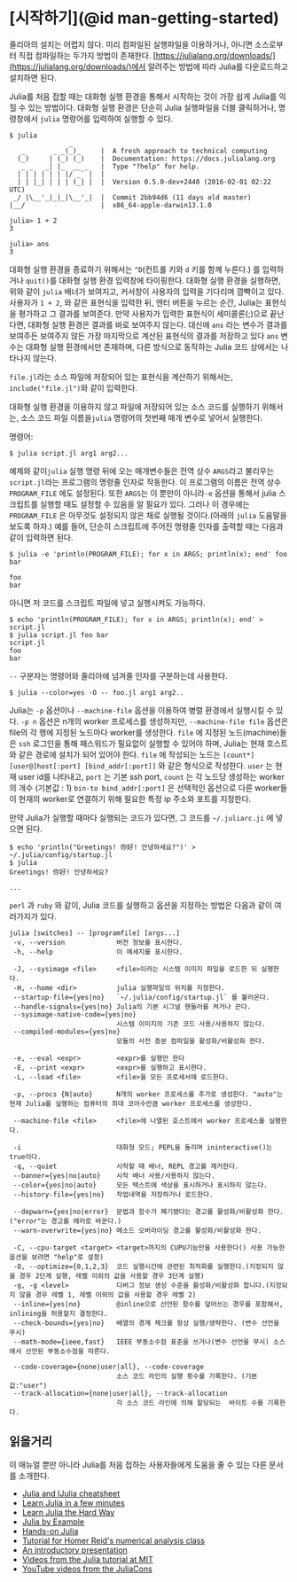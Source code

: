# [시작하기](@id man-getting-started)

줄리아의 설치는 어렵지 않다.  미리 컴파일된 실행파일을 이용하거나, 아니면 소스로부터 직접 컴파일하는 두가지 방법이 존재한다. [https://julialang.org/downloads/](https://julialang.org/downloads/)에서
 알려주는 방법에 따라 Julia를 다운로드하고 설치하면 된다.

Julia를 처음 접할 때는 대화형 실행 환경을 통해서 시작하는 것이 가장 쉽게 Julia를 익힐 수 있는 방법이다. 대화형 실행 환경은 단순히 Julia 실행파일을 더블 클릭하거나, 명령창에서 `julia` 명령어를 입력하여 실행할 수 있다.

```
$ julia
               _
   _       _ _(_)_     |  A fresh approach to technical computing
  (_)     | (_) (_)    |  Documentation: https://docs.julialang.org
   _ _   _| |_  __ _   |  Type "?help" for help.
  | | | | | | |/ _` |  |
  | | |_| | | | (_| |  |  Version 0.5.0-dev+2440 (2016-02-01 02:22 UTC)
 _/ |\__'_|_|_|\__'_|  |  Commit 2bb94d6 (11 days old master)
|__/                   |  x86_64-apple-darwin13.1.0

julia> 1 + 2
3

julia> ans
3
```

대화형 실행 환경을 종료하기 위해서는 `^D`(컨트롤 키와 `d` 키를 함께 누른다.) 를 입력하거나 
`quit()`를 대화형 실행 환경 입력창에 타이핑한다. 대화형 실행 환경을 실행하면, 위와 같이 `julia` 배너가 보여지고, 커서창이 사용자의 입력을 기다리며 깜빡이고 있다. 사용자가 `1 + 2`, 와 같은 표현식을 입력한 뒤, 엔터 버튼을 누르는 순간, Julia는 표현식을 평가하고 그 결과를 보여준다. 만약 사용자가 입력한 표현식이 세미콜론(;)으로 끝난다면, 대화형 실행 환경은 결과를 바로 보여주지 않는다. 대신에 `ans` 라는 변수가 결과를 보여주든 보여주지 않든 가장 마지막으로 계산된 표현식의 결과를 저장하고 있다 `ans` 변수는 대화형 실행 환경에서만 존재하며, 다른 방식으로 동작하는 Julia 코드 상에서는 나타나지 않는다.

`file.jl`라는 소스 파일에 저장되어 있는 표현식을 계산하기 위해서는, `include("file.jl")`와 같이 입력한다.

대화형 실행 환경을 이용하지 않고 파일에 저장되어 있는 소스 코드를 실행하기 위해서는, 소스 코드 파일 이름을`julia` 명령어의 첫번째 매개 변수로 넣어서 실행한다.

명령어:

```
$ julia script.jl arg1 arg2...
```

예제와 같이`julia` 실행 명령 뒤에 오는 매개변수들은 전역 상수 `ARGS`라고 불리우는 `script.jl`라는 프로그램의 명령줄 인자로 작동한다. 이 프로그램의 이름은 전역 상수 `PROGRAM_FILE` 에도 설정된다. 또한 `ARGS`는 이 뿐만이 아니라`-e` 옵션을 통해서 julia 스크립트를 실행할 때도 설정할 수 있음을 알 필요가 있다. 그러나 이 경우에는 `PROGRAM_FILE` 은 아무것도 설정되지 않은 채로 실행될 것이다.(아래의 `julia` 도움말을 보도록 하자.) 예를 들어, 단순히 스크립트에 주어진 명령줄 인자를 출력할 때는 다음과 같이 입력하면 된다.

```
$ julia -e 'println(PROGRAM_FILE); for x in ARGS; println(x); end' foo bar

foo
bar
```

아니면 저 코드를 스크립트 파일에 넣고 실행시켜도 가능하다.

```
$ echo 'println(PROGRAM_FILE); for x in ARGS; println(x); end' > script.jl
$ julia script.jl foo bar
script.jl
foo
bar
```

`--` 구분자는 명령어와 줄리아에 넘겨줄 인자를 구분하는데 사용한다.

```
$ julia --color=yes -O -- foo.jl arg1 arg2..
```

Julia는 `-p` 옵션이나 `--machine-file` 옵션을 이용하여 병렬 환경에서 실행시킬 수 있다. `-p n` 옵션은 n개의 worker 프로세스를 생성하지만, `--machine-file file` 옵션은 file의 각 행에 지정된 노드마다 worker를 생성한다. `file` 에 지정된 노드(machine)들은 `ssh` 로그인을 통해 패스워드가 필요없이 실행할 수 있어야 하며, Julia는 현재 호스트와 같은 경로에 설치가 되어 있어야 한다. `file` 에 작성되는 노드는 `[count*][user@]host[:port] [bind_addr[:port]]` 와 같은 형식으로 작성한다. `user` 는 현재 user id를 나타내고, `port` 는 기본 ssh port, `count` 는 각 노드당 생성하는 worker의 개수 (기본값 : 1) `bin-to bind_addr[:port]` 은 선택적인 옵션으로 다른 worker들이 현재의 worker로 연결하기 위해 필요한 특정 ip 주소와 포트를 지정한다.

만약 Julia가 실행할 때마다 실행되는 코드가 있다면, 그 코드를 `~/.juliarc.ji` 에 넣으면 된다.

```
$ echo 'println("Greetings! 你好! 안녕하세요?")' > ~/.julia/config/startup.jl
$ julia
Greetings! 你好! 안녕하세요?

...
```

`perl` 과 `ruby` 와 같이,  Julia 코드를 실행하고 옵션을 지정하는 방법은 다음과 같이 여러가지가 있다.

```
julia [switches] -- [programfile] [args...]
 -v, --version             버전 정보를 표시한다.
 -h, --help                이 메세지를 표시한다.

 -J, --sysimage <file>     <file>이라는 시스템 이미지 파일을 로드한 뒤 실행한다.
 -H, --home <dir>          julia 실행파일의 위치를 지정한다.
 --startup-file={yes|no}   `~/.julia/config/startup.jl` 를 불러온다.
 --handle-signals={yes|no} Julia의 기본 시그널 핸들러를 켜거나 끈다.
 --sysimage-native-code={yes|no}
                           시스템 이미지의 기존 코드 사용/사용하지 않는다.
 --compiled-modules={yes|no}
                           모듈의 사전 증분 컴파일을 활성화/비활성화 한다.

 -e, --eval <expr>         <expr>를 실행만 한다
 -E, --print <expr>        <expr>를 실행하고 표시한다.
 -L, --load <file>         <file>을 모든 프로세서에 로드한다.

 -p, --procs {N|auto}      N개의 worker 프로세스를 추가로 생성한다. "auto"는 현재 Julia를 실행하는 컴퓨터의 최대 코어수만큼 worker 프로세스를 생성한다.
                           
 --machine-file <file>     <file>에 나열된 호스트에서 worker 프로세스를 실행한다.

 -i                        대화형 모드; PEPL을 돌리며 ininteractive()는 true이다.
 -q, --quiet               시작할 때 배너, REPL 경고를 제거한다.
 --banner={yes|no|auto}    시작 배너 사용/사용하지 않는다.
 --color={yes|no|auto}     모든 텍스트에 색상을 표시하거나 표시하지 않는다.
 --history-file={yes|no}   작업내역을 저장하거나 로드한다.

 --depwarn={yes|no|error}  문법과 함수가 폐기됐다는 경고를 활성화/비활성화 한다.("error"는 경고를 에러로 바꾼다.)
 --warn-overwrite={yes|no} 메소드 오버라이딩 경고를 활성화/비활성화 한다.

 -C, --cpu-target <target> <target>까지의 CUPU기능만을 사용한다() 사용 가능한 옵션을 보려면 "help"로 설정)
 -O, --optimize={0,1,2,3}  코드 실행시간에 관련된 최적화를 실행한다.(지정되지 않을 경우 2단계 실행, 레벨 이외의 값을 사용할 경우 3단계 실행)
 -g, -g <level>            디버그 정보 생성 수준을 활성화/비활성화 합니다.(지정되지 않을 경우 레벨 1, 레벨 이외의 값을 사용할 경우 레벨 2)
 --inline={yes|no}         @inline으로 선언된 함수를 덮어쓰는 경우를 포함해서, inlining을 허용할지 결정한다.
 --check-bounds={yes|no}   배열의 경계 체크를 항상 실행/생략한다. (변수 선언을 무시)
 --math-mode={ieee,fast}   IEEE 부동소수점 표준을 쓰거나(변수 선언을 무시) 소스에서 선언된 부동소수점을 따른다.

 --code-coverage={none|user|all}, --code-coverage
                           소스 코드 라인의 실행 횟수를 기록한다. (기본값:"user")
 --track-allocation={none|user|all}, --track-allocation
                           각 소스 코드 라인에 의해 할당되는  바이트 수를 기록한다.
```

## 읽을거리

이 매뉴얼 뿐만 아니라 Julia를 처음 접하는 사용자들에게 도움을 줄 수 있는 다른 문서를 소개한다.

  * [Julia and IJulia cheatsheet](http://math.mit.edu/~stevenj/Julia-cheatsheet.pdf)
  * [Learn Julia in a few minutes](https://learnxinyminutes.com/docs/julia/)
  * [Learn Julia the Hard Way](https://github.com/chrisvoncsefalvay/learn-julia-the-hard-way)
  * [Julia by Example](http://samuelcolvin.github.io/JuliaByExample/)
  * [Hands-on Julia](https://github.com/dpsanders/hands_on_julia)
  * [Tutorial for Homer Reid's numerical analysis class](http://homerreid.dyndns.org/teaching/18.330/JuliaProgramming.shtml)
  * [An introductory presentation](https://raw.githubusercontent.com/ViralBShah/julia-presentations/master/Fifth-Elephant-2013/Fifth-Elephant-2013.pdf)
  * [Videos from the Julia tutorial at MIT](https://julialang.org/blog/2013/03/julia-tutorial-MIT)
  * [YouTube videos from the JuliaCons](https://www.youtube.com/user/JuliaLanguage/playlists)
